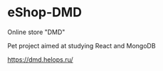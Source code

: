 # eShop-DMD
Online store "DMD"

Pet project aimed at studying React and MongoDB

https://dmd.helops.ru/
